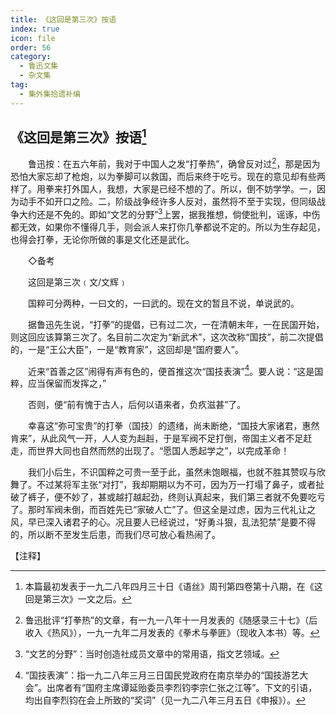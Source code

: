 ```yaml
---
title: 《这回是第三次》按语
index: true
icon: file
order: 56
category:
  - 鲁迅文集
  - 杂文集
tag:  
  - 集外集拾遗补编
---
```


## 《这回是第三次》按语[^①]

　　鲁迅按：在五六年前，我对于中国人之发“打拳热”，确曾反对过[^②]，那是因为恐怕大家忘却了枪炮，以为拳脚可以救国，而后来终于吃亏。现在的意见却有些两样了。用拳来打外国人，我想，大家是已经不想的了。所以，倒不妨学学。一，因为动手不如开口之险。二，阶级战争经许多人反对，虽然将不至于实现，但同级战争大约还是不免的。即如“文艺的分野”[^③]上罢，据我推想，倘使批判，谣诼，中伤都无效，如果你不懂得几手，则会派人来打你几拳都说不定的。所以为生存起见，也得会打拳，无论你所做的事是文化还是武化。

　　◇备考

　　这回是第三次﹙文/文辉﹚

　　国粹可分两种，一曰文的，一曰武的。现在文的暂且不说，单说武的。

　　据鲁迅先生说，“打拳”的提倡，已有过二次，一在清朝末年，一在民国开始，则这回应该算第三次了。名目前二次定为“新武术”，这次改称“国技”，前二次提倡的，一是“王公大臣”，一是“教育家”，这回却是“国府要人”。

　　近来“首善之区”闹得有声有色的，便首推这次“国技表演”[^④]。要人说：“这是国粹，应当保留而发挥之，”

　　否则，便“前有愧于古人，后何以语来者，负疚滋甚”了。

　　幸喜这“弥可宝贵”的打拳（国技）的遗绪，尚未断绝，“国技大家诸君，惠然肯来”，从此风气一开，人人变为赳赳，于是军阀不足打倒，帝国主义者不足赶走，而世界大同也自然而然的出现了。“愿国人悉起学之”，以完成革命！

　　我们小后生，不识国粹之可贵一至于此，虽然未饱眼福，也就不胜其赞叹与欣舞了。不过某将军主张“对打”，我却期期以为不可，因为万一打塌了鼻子，或者扯破了裤子，便不妙了，甚或越打越起劲，终则认真起来，我们第三者就不免要吃亏了。那时军阀未倒，而百姓先已“家破人亡”了。但这全是过虑，因为三代礼让之风，早已深入诸君子的心。况且要人已经说过，“好勇斗狠，乱法犯禁”是要不得的，所以断不至发生后患，而我们尽可放心看热闹了。

【注释】

[^①]:本篇最初发表于一九二八年四月三十日《语丝》周刊第四卷第十八期，在《这回是第三次》一文之后。

[^②]:鲁迅批评“打拳热”的文章，有一九一八年十一月发表的《随感录三十七》（后收入《热风》），一九一九年二月发表的《拳术与拳匪》（现收入本书）等。

[^③]:“文艺的分野”：当时创造社成员文章中的常用语，指文艺领域。

[^④]:“国技表演”：指一九二八年三月三日国民党政府在南京举办的“国技游艺大会”。出席者有“国府主席谭延贻委员李烈钧李宗仁张之江等”。下文的引语，均出自李烈钧在会上所致的“奖词”（见一九二八年三月五日《申报》）。
